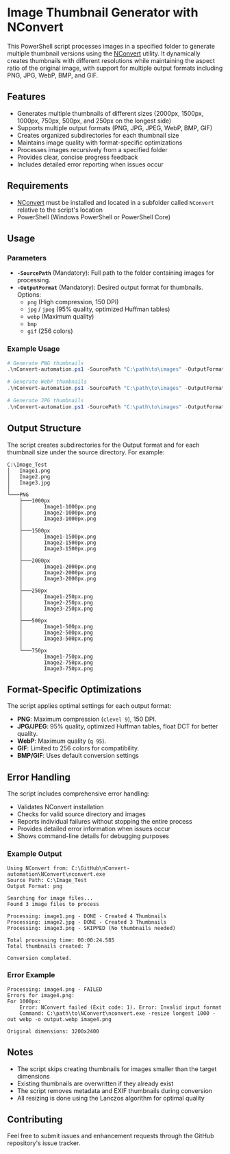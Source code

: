 # Image Thumbnail Generator with NConvert

This PowerShell script processes images in a specified folder to generate multiple thumbnail versions using the [NConvert](https://www.xnview.com/en/nconvert/) utility. It dynamically creates thumbnails with different resolutions while maintaining the aspect ratio of the original image, with support for multiple output formats including PNG, JPG, WebP, BMP, and GIF.

## Features
- Generates multiple thumbnails of different sizes (2000px, 1500px, 1000px, 750px, 500px, and 250px on the longest side)
- Supports multiple output formats (PNG, JPG, JPEG, WebP, BMP, GIF)
- Creates organized subdirectories for each thumbnail size
- Maintains image quality with format-specific optimizations
- Processes images recursively from a specified folder
- Provides clear, concise progress feedback
- Includes detailed error reporting when issues occur

## Requirements
- [NConvert](https://www.xnview.com/en/nconvert/) must be installed and located in a subfolder called `NConvert` relative to the script's location
- PowerShell (Windows PowerShell or PowerShell Core)

## Usage

### Parameters
- **`-SourcePath`** (Mandatory): Full path to the folder containing images for processing.
- **`-OutputFormat`** (Mandatory): Desired output format for thumbnails. Options:
  - `png` (High compression, 150 DPI)
  - `jpg` / `jpeg` (95% quality, optimized Huffman tables)
  - `webp` (Maximum quality)
  - `bmp`
  - `gif` (256 colors)

### Example Usage

```powershell
# Generate PNG thumbnails
.\nConvert-automation.ps1 -SourcePath "C:\path\to\images" -OutputFormat "png"

# Generate WebP thumbnails
.\nConvert-automation.ps1 -SourcePath "C:\path\to\images" -OutputFormat "webp"

# Generate JPG thumbnails
.\nConvert-automation.ps1 -SourcePath "C:\path\to\images" -OutputFormat "jpg"
```

## Output Structure

The script creates subdirectories for the Output format and for each thumbnail size under the source directory. For example:
```
C:\Image_Test
│   Image1.png
│   Image2.png
│   Image3.jpg
│
└───PNG
    ├───1000px
    │       Image1-1000px.png
    │       Image2-1000px.png
    │       Image3-1000px.png
    │
    ├───1500px
    │       Image1-1500px.png
    │       Image2-1500px.png
    │       Image3-1500px.png
    │
    ├───2000px
    │       Image1-2000px.png
    │       Image2-2000px.png
    │       Image3-2000px.png
    │
    ├───250px
    │       Image1-250px.png
    │       Image2-250px.png
    │       Image3-250px.png
    │
    ├───500px
    │       Image1-500px.png
    │       Image2-500px.png
    │       Image3-500px.png
    │
    └───750px
            Image1-750px.png
            Image2-750px.png
            Image3-750px.png
```

## Format-Specific Optimizations

The script applies optimal settings for each output format:
- **PNG**: Maximum compression (`clevel 9`), 150 DPI.
- **JPG/JPEG**: 95% quality, optimized Huffman tables, float DCT for better quality.
- **WebP**: Maximum quality (`q 95`).
- **GIF**: Limited to 256 colors for compatibility.
- **BMP/GIF**: Uses default conversion settings

## Error Handling

The script includes comprehensive error handling:
- Validates NConvert installation
- Checks for valid source directory and images
- Reports individual failures without stopping the entire process
- Provides detailed error information when issues occur
- Shows command-line details for debugging purposes

### Example Output

```
Using NConvert from: C:\GitHub\nConvert-automation\NConvert\nconvert.exe
Source Path: C:\Image_Test
Output Format: png

Searching for image files...
Found 3 image files to process

Processing: image1.png - DONE - Created 4 Thumbnails
Processing: image2.jpg - DONE - Created 3 Thumbnails
Processing: image3.png - SKIPPED (No thumbnails needed)

Total processing time: 00:00:24.585
Total thumbnails created: 7

Conversion completed.
```

### Error Example

```
Processing: image4.png - FAILED
Errors for image4.png:
For 1000px:
    Error: NConvert failed (Exit code: 1). Error: Invalid input format
    Command: C:\path\to\NConvert\nconvert.exe -resize longest 1000 -out webp -o output.webp image4.png

Original dimensions: 3200x2400
```

## Notes
- The script skips creating thumbnails for images smaller than the target dimensions
- Existing thumbnails are overwritten if they already exist
- The script removes metadata and EXIF thumbnails during conversion
- All resizing is done using the Lanczos algorithm for optimal quality

## Contributing
Feel free to submit issues and enhancement requests through the GitHub repository's issue tracker.